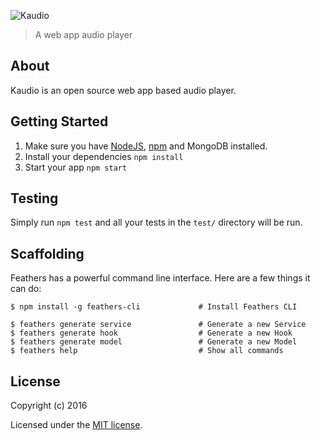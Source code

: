 ![Kaudio](http://i.imgur.com/oECtPvL.png)

> A web app audio player

## About

Kaudio is an open source web app based audio player.

## Getting Started

1. Make sure you have [NodeJS](https://nodejs.org/), [npm](https://www.npmjs.com/) and MongoDB installed.
2. Install your dependencies `npm install`
3. Start your app `npm start`

## Testing

Simply run `npm test` and all your tests in the `test/` directory will be run.

## Scaffolding

Feathers has a powerful command line interface. Here are a few things it can do:

```
$ npm install -g feathers-cli             # Install Feathers CLI

$ feathers generate service               # Generate a new Service
$ feathers generate hook                  # Generate a new Hook
$ feathers generate model                 # Generate a new Model
$ feathers help                           # Show all commands
```

## License

Copyright (c) 2016

Licensed under the [MIT license](LICENSE).
